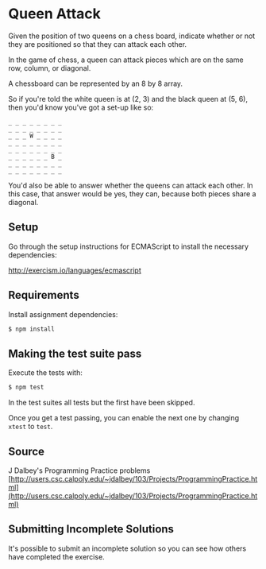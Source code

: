 # Queen Attack

Given the position of two queens on a chess board, indicate whether or not they
are positioned so that they can attack each other.

In the game of chess, a queen can attack pieces which are on the same
row, column, or diagonal.

A chessboard can be represented by an 8 by 8 array.

So if you're told the white queen is at (2, 3) and the black queen at
(5, 6), then you'd know you've got a set-up like so:

```plain
_ _ _ _ _ _ _ _
_ _ _ _ _ _ _ _
_ _ _ W _ _ _ _
_ _ _ _ _ _ _ _
_ _ _ _ _ _ _ _
_ _ _ _ _ _ B _
_ _ _ _ _ _ _ _
_ _ _ _ _ _ _ _
```

You'd also be able to answer whether the queens can attack each other.
In this case, that answer would be yes, they can, because both pieces
share a diagonal.

## Setup

Go through the setup instructions for ECMAScript to
install the necessary dependencies:

http://exercism.io/languages/ecmascript

## Requirements

Install assignment dependencies:

```bash
$ npm install
```

## Making the test suite pass

Execute the tests with:

```bash
$ npm test
```

In the test suites all tests but the first have been skipped.

Once you get a test passing, you can enable the next one by
changing `xtest` to `test`.


## Source

J Dalbey's Programming Practice problems [http://users.csc.calpoly.edu/~jdalbey/103/Projects/ProgrammingPractice.html](http://users.csc.calpoly.edu/~jdalbey/103/Projects/ProgrammingPractice.html)

## Submitting Incomplete Solutions
It's possible to submit an incomplete solution so you can see how others have completed the exercise.
